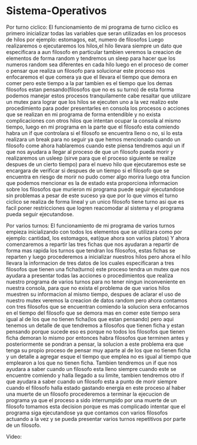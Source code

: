 # Sistema-Operativos

Por turno ciclico:
El funcionamiento de mi programa de turno ciclico es primero inicializar todas las variables que seran utilizadas en los procesos
de hilos por ejemplo: estomagos, eat, numero de filosofos
Luego realizaremos o ejecutaremos los hilos,el hilo llevara siempre un dato que especificara a aun filosofo en particular tambien 
veremos la creacion de elementos de forma random y tendremos un sleep para hacer que los numeros random sea diferentes en cada hilo 
luego en el proceso de comer o pensar que realiza un filosofo para solucionar este proceso nos enfocaremos el que comera ya que el 
llevara el tiempo que demora en comer pero este tiempo a la par tambien es el tiempo que los demas filosofos estan pensando(filosofos 
que no es su turno) de esta forma podemos manejar estos procesos tranquilamente cabe resaltar que utilizare un mutex para lograr que los 
hilos se ejecuten uno a la vez realizo este procedimiento para poder presentarles en consola los procesos o acciones que se realizan en 
mi programa de forma entendible y no exista complicaciones con otros hilos que intentan ocupar la consola al mismo tiempo, luego en mi 
programa en la parte que el filosofo esta comiendo habra un if que controlara si el filosofo se encuentra lleno o no, si lo esta 
realizara un break para no seguir ya que hemos mencionado cuando un filosofo come ahora hablaremos cuando este piensa tendremos aqui un 
if que nos ayudara a llegar al proceso de que un filosofo pueda morir y realizaremos un usleep (sirve para que el proceso siguiente se 
realize despues de un cierto tiempo) para el nuevo hilo que ejecutaremos este se encargara de verificar si despues de un tiempo si el 
filosofo que se encuentra en riesgo de morir no pudo comer algo morira luego otra funcion que podemos mencionar es la de estado esta 
proporciona informacion sobre los filosofos que murieron mi programa puede seguir ejecutandose sin problemas a pesar de este suceso ya 
que por lo que vimos el turno ciclico se realiza de forma lineal y un unico filosofo tiene turno asi que es facil poner restricciones 
que logren reacomodar al sistema y el programa pueda seguir ejecutandose.

Por varios turnos:
El funcionamiento de mi programa de varios turnos empieza inicializando con todos los elementos que se utilizara como por ejemplo: 
cantidad, los estomagos, eat(que ahora son varios platos)
Y ahora comenzaremos a repartir las tres fichas que nos ayudaran a repartir de forma mas rapida los turnos que tendran los filosofos, 
estas fichas se reparten y luego procederemos a inicializar nuestros hilos pero ahora el hilo llevara la informacion de tres datos de 
los cuales especificaran a tres filosofos que tienen una ficha(turno) este proceso tendra un mutex que nos ayudara a presentar todas las 
acciones o procedimientos que realiza nuestro programa de varios turnos para no tener ningun inconveniente en nuestra consola, para que 
no exista el problema de que varios hilos muestren su informacion al mismo tiempo, despues de aclarar el uso de nuestro mutex veremos la 
creacion de datos random pero ahora contamos con tres filosofos que se encuentran comiendo la solucion sera enfocarnos en el tiempo del 
filosofo que se demora mas en comer este tiempo sera igual al de los que no tienen ficha(los que estan pensando) pero aqui tenemos un 
detalle de que tendremos a filosofos que tienen ficha y estan pensando porque sucede eso es porque no todos los filosofos que tienen 
ficha demoran lo mismo por entonces habra filosofos que terminen antes y posteriormente se pondran a pensar, la solucion a este problema 
era que tenga su propio proceso de pensar muy aparte al de los que no tienen ficha y un detalle a agregar esque el tiempo que emplea no 
es igual al tiempo que emplearon a los que no tienen ficha.
Tambien tendremos un if que nos ayudara a saber cuando un filosofo esta lleno siempre cuando este se encuentre comiendo y halla llegado 
a su limite, tambien tendremos otro if que ayudara a saber cuando un filosofo esta a punto de morir siempre cuando el filosofo halla 
estado gastando energia en este proceso al haber una muerte de un filosofo procederemos a terminar la ejecucion de programa ya que el 
proceso a sido interrumpido por una muerte de un filosofo tomamos esta decision porque es mas complicado intentar que el programa siga 
ejecutandose ya que contamos con varios filosofos actuando a la vez y se pueda presentar varios turnos repetitivos por parte de un 
filosofo. 


Video:



